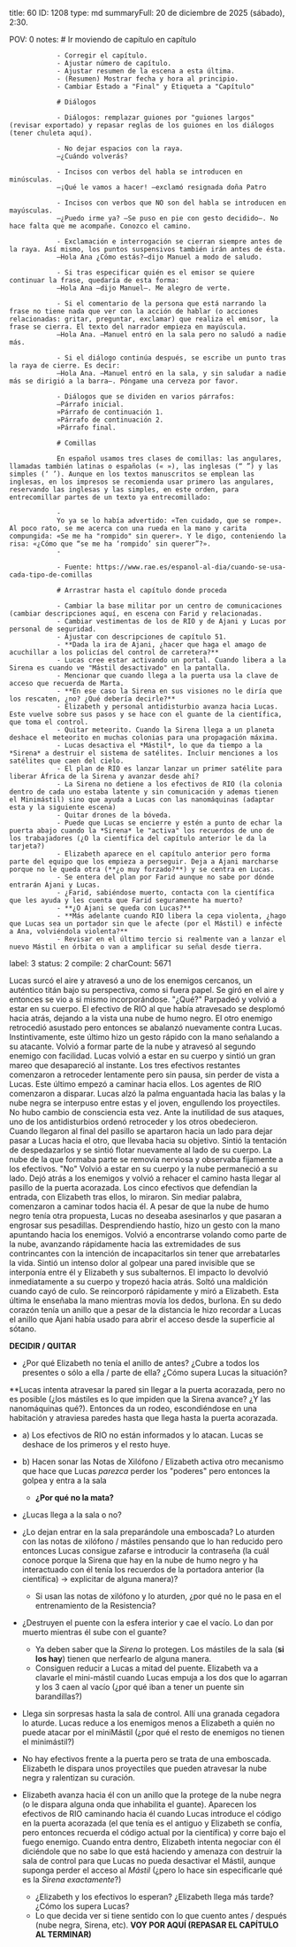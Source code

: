 title:          60
ID:             1208
type:           md
summaryFull:    20 de diciembre de 2025 (sábado), 2:30.
                
POV:            0
notes:          # Ir moviendo de capítulo en capítulo
                
                - Corregir el capítulo.
                - Ajustar número de capítulo.
                - Ajustar resumen de la escena a esta última.
                - (Resumen) Mostrar fecha y hora al principio.
                - Cambiar Estado a "Final" y Etiqueta a "Capítulo"
                
                # Diálogos
                
                - Diálogos: remplazar guiones por "guiones largos" (revisar exportado) y repasar reglas de los guiones en los diálogos (tener chuleta aquí).
                
                - No dejar espacios con la raya.
                —¿Cuándo volverás?
                
                - Incisos con verbos del habla se introducen en minúsculas.
                —¡Qué le vamos a hacer! —exclamó resignada doña Patro
                
                - Incisos con verbos que NO son del habla se introducen en mayúsculas.
                —¿Puedo irme ya? —Se puso en pie con gesto decidido—. No hace falta que me acompañe. Conozco el camino.
                
                - Exclamación e interrogación se cierran siempre antes de la raya. Así mismo, los puntos suspensivos también irán antes de ésta.
                —Hola Ana ¿Cómo estás?—dijo Manuel a modo de saludo.
                
                - Si tras especificar quién es el emisor se quiere continuar la frase, quedaría de esta forma:
                —Hola Ana —dijo Manuel—. Me alegro de verte.
                
                - Si el comentario de la persona que está narrando la frase no tiene nada que ver con la acción de hablar (o acciones relacionadas: gritar, preguntar, exclamar) que realiza el emisor, la frase se cierra. El texto del narrador empieza en mayúscula.
                —Hola Ana. —Manuel entró en la sala pero no saludó a nadie más.
                
                - Si el diálogo continúa después, se escribe un punto tras la raya de cierre. Es decir:
                —Hola Ana. —Manuel entró en la sala, y sin saludar a nadie más se dirigió a la barra—. Póngame una cerveza por favor.
                
                - Diálogos que se dividen en varios párrafos:
                —Párrafo inicial.
                »Párrafo de continuación 1.
                »Párrafo de continuación 2.
                »Párrafo final.
                
                # Comillas
                
                En español usamos tres clases de comillas: las angulares, llamadas también latinas o españolas (« »), las inglesas (“ ”) y las simples (‘ ’). Aunque en los textos manuscritos se emplean las inglesas, en los impresos se recomienda usar primero las angulares, reservando las inglesas y las simples, en este orden, para entrecomillar partes de un texto ya entrecomillado:
                
                -
                Yo ya se lo había advertido: «Ten cuidado, que se rompe». Al poco rato, se me acerca con una rueda en la mano y carita compungida: «Se me ha "rompido" sin querer». Y le digo, conteniendo la risa: «¿Cómo que “se me ha ‘rompido’ sin querer”?».
                -
                
                - Fuente: https://www.rae.es/espanol-al-dia/cuando-se-usa-cada-tipo-de-comillas
                
                # Arrastrar hasta el capítulo donde proceda
                
                - Cambiar la base militar por un centro de comunicaciones (cambiar descripciones aquí, en escena con Farid y relacionadas.
                - Cambiar vestimentas de los de RIO y de Ajani y Lucas por personal de seguridad.
                - Ajustar con descripciones de capítulo 51.
                - **Dada la ira de Ajani, ¿hacer que haga el amago de acuchillar a los policías del control de carretera?**
                - Lucas cree estar activando un portal. Cuando libera a la Sirena es cuando ve "Mástil desactivado" en la pantalla.
                - Mencionar que cuando llega a la puerta usa la clave de acceso que recuerda de Marta.
                - **En ese caso la Sirena en sus visiones no le diría que los rescaten, ¿no? ¿Qué debería decirle?**
                - Elizabeth y personal antidisturbio avanza hacia Lucas. Este vuelve sobre sus pasos y se hace con el guante de la científica, que toma el control.
                - Quitar meteorito. Cuando la Sirena llega a un planeta deshace el meteorito en muchas colonias para una propagación máxima.
                - Lucas desactiva el *Mástil*, lo que da tiempo a la *Sirena* a destruir el sistema de satélites. Incluir menciones a los satélites que caen del cielo.
                - El plan de RIO es lanzar lanzar un primer satélite para liberar África de la Sirena y avanzar desde ahí?
                - La Sirena no detiene a los efectivos de RIO (la colonia dentro de cada uno estaba latente y sin comunicación y ademas tienen el Minimástil) sino que ayuda a Lucas con las nanomáquinas (adaptar esta y la siguiente escena)
                - Quitar drones de la bóveda.
                - Puede que Lucas se encierre y estén a punto de echar la puerta abajo cuando la *Sirena* le "activa" los recuerdos de uno de los trabajadores (¿O la científica del capítulo anterior le da la tarjeta?)
                - Elizabeth aparece en el capítulo anterior pero forma parte del equipo que los empieza a perseguir. Deja a Ajani marcharse porque no le queda otra (**¿o muy forzado?**) y se centra en Lucas.
                - Se entera del plan por Farid aunque no sabe por dónde entrarán Ajani y Lucas.
                - ¿Farid, sabiéndose muerto, contacta con la científica que les ayuda y les cuenta que Farid seguramente ha muerto?
                - **¿O Ajani se queda con Lucas?**
                - **Más adelante cuando RIO libera la cepa violenta, ¿hago que Lucas sea un portador sin que le afecte (por el Mástil) e infecte a Ana, volviéndola violenta?**
                - Revisar en el último tercio si realmente van a lanzar el nuevo Mástil en órbita o van a amplificar su señal desde tierra.
label:          3
status:         2
compile:        2
charCount:      5671



Lucas surcó el aire y atravesó a uno de los enemigos cercanos, un auténtico titán bajo su perspectiva, como si fuera papel.
Se giró en el aire y entonces se vio a si mismo incorporándose.
"¿Qué?"
Parpadeó y volvió a estar en su cuerpo. El efectivo de RIO al que había atravesado se desplomó hacia atrás, dejando a la vista una nube de humo negro.
El otro enemigo retrocedió asustado pero entonces se abalanzó nuevamente contra Lucas.
Instintivamente, este último hizo un gesto rápido con la mano señalando a su atacante. Volvió a formar parte de la nube y atravesó al segundo enemigo con facilidad.
Lucas volvió a estar en su cuerpo y sintió un gran mareo que desapareció al instante.
Los tres efectivos restantes comenzaron a retroceder lentamente pero sin pausa, sin perder de vista a Lucas. Este último empezó a caminar hacia ellos.
Los agentes de RIO comenzaron a disparar. Lucas alzó la palma enguantada hacia las balas y la nube negra se interpuso entre estas y el joven, engullendo los proyectiles. No hubo cambio de consciencia esta vez.
Ante la inutilidad de sus ataques, uno de los antidisturbios ordenó retroceder y los otros obedecieron. Cuando llegaron al final del pasillo se apartaron hacia un lado para dejar pasar a Lucas hacia el otro, que llevaba hacia su objetivo.
Sintió la tentación de despedazarlos y se sintió flotar nuevamente al lado de su cuerpo. La nube de la que formaba parte se removía nerviosa y observaba fijamente a los efectivos.
"No"
Volvió a estar en su cuerpo y la nube permaneció a su lado.
Dejó atrás a los enemigos y volvió a rehacer el camino hasta llegar al pasillo de la puerta acorazada.
Los cinco efectivos que defendían la entrada, con Elizabeth tras ellos, lo miraron. Sin mediar palabra, comenzaron a caminar todos hacia él.
A pesar de que la nube de humo negro tenía otra propuesta, Lucas no deseaba asesinarlos y que pasaran a engrosar sus pesadillas. Desprendiendo hastío, hizo un gesto con la mano apuntando hacia los enemigos.
Volvió a encontrarse volando como parte de la nube, avanzando rápidamente hacia las extremidades de sus contrincantes con la intención de incapacitarlos sin tener que arrebatarles la vida.
Sintió un intenso dolor al golpear una pared invisible que se interponía entre él y Elizabeth y sus subalternos. El impacto lo devolvió inmediatamente a su cuerpo y tropezó hacia atrás.
Soltó una maldición cuando cayó de culo. Se reincorporó rápidamente y miró a Elizabeth. Esta última le enseñaba la mano mientras movía los dedos, burlona.
En su dedo corazón tenía un anillo que a pesar de la distancia le hizo recordar a Lucas el anillo que Ajani había usado para abrir el acceso desde la superficie al sótano.

**DECIDIR / QUITAR**
- ¿Por qué Elizabeth no tenía el anillo de antes? ¿Cubre a todos los presentes o sólo a ella / parte de ella? ¿Cómo supera Lucas la situación?

**Lucas intenta atravesar la pared sin llegar a la puerta acorazada, pero no es posible (¿los mástiles es lo que impiden que la Sirena avance? ¿Y las nanomáquinas qué?). Entonces da un rodeo, escondiéndose en una habitación y atraviesa paredes hasta que llega hasta la puerta acorazada.

- a) Los efectivos de RIO no están informados y lo atacan. Lucas se deshace de los primeros y el resto huye.
- b) Hacen sonar las Notas de Xilófono / Elizabeth activa otro mecanismo que hace que Lucas *parezca* perder los "poderes" pero entonces la golpea y entra a la sala
	- **¿Por qué no la mata?**
- ¿Lucas llega a la sala o no?
- ¿Lo dejan entrar en la sala preparándole una emboscada? Lo aturden con las notas de xilófono / mástiles pensando que lo han reducido pero entonces Lucas consigue zafarse e introducir la contraseña (la cuál conoce porque la Sirena que hay en la nube de humo negro y ha interactuado con él tenía los recuerdos de la portadora anterior (la científica) -> explicitar de alguna manera)?
	- Si usan las notas de xilófono y lo aturden, ¿por qué no le pasa en el entrenamiento de la Resistencia?
- ¿Destruyen el puente con la esfera interior y cae el vacío. Lo dan por muerto mientras él sube con el guante?
	- Ya deben saber que la *Sirena* lo protegen. Los mástiles de la sala (**si los hay**) tienen que nerfearlo de alguna manera.
	- Consiguen reducir a Lucas a mitad del puente. Elizabeth va a clavarle el mini-mástil cuando Lucas empuja a los dos que lo agarran y los 3 caen al vacío (¿por qué iban a tener un puente sin barandillas?)
- Llega sin sorpresas hasta la sala de control. Allí una granada cegadora lo aturde. Lucas reduce a los enemigos menos a Elizabeth a quién no puede atacar por el miniMástil (¿por qué el resto de enemigos no tienen el minimástil?)
- No hay efectivos frente a la puerta pero se trata de una emboscada. Elizabeth le dispara unos proyectiles que pueden atravesar la nube negra y ralentizan su curación.



- Elizabeth avanza hacia él con un anillo que la protege de la nube negra (o le dispara alguna onda que inhabilita el guante). Aparecen los efectivos de RIO caminando hacia él cuando Lucas introduce el código en la puerta acorazada (el que tenía es el antiguo y Elizabeth se confía, pero entonces recuerda el código actual por la científica) y corre bajo el fuego enemigo. Cuando entra dentro, Elizabeth intenta negociar con él diciéndole que no sabe lo que está haciendo y amenaza con destruir la sala de control para que Lucas no pueda desactivar el Mástil, aunque suponga perder el acceso al *Mástil* (¿pero lo hace sin especificarle qué es la *Sirena exactamente*?)
	- ¿Elizabeth y los efectivos lo esperan? ¿Elizabeth llega más tarde? ¿Cómo los supera Lucas?
	- Lo que decida ver si tiene sentido con lo que cuento antes / después (nube negra, Sirena, etc).
**VOY POR AQUÍ (REPASAR EL CAPÍTULO AL TERMINAR)**